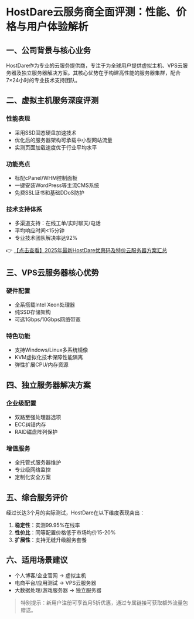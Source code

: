 # HostDare云服务商全面评测：性能、价格与用户体验解析

## 一、公司背景与核心业务
HostDare作为专业的云服务提供商，专注于为全球用户提供虚拟主机、VPS云服务器及独立服务器解决方案。其核心优势在于构建高性能的服务器集群，配合7×24小时的专业技术支持团队。

## 二、虚拟主机服务深度评测
### 性能表现
- 采用SSD固态硬盘加速技术
- 优化后的服务器架构可承载中小型网站流量
- 实测页面加载速度优于行业平均水平

### 功能亮点
- 标配cPanel/WHM控制面板
- 一键安装WordPress等主流CMS系统
- 免费SSL证书和基础DDoS防护

### 技术支持体系
- 多渠道支持：在线工单/实时聊天/电话
- 平均响应时间<15分钟
- 专业技术团队解决率达92%

👉 [【点击查看】2025年最新HostDare优惠码及特价云服务器方案汇总](https://bit.ly/hostdare)

## 三、VPS云服务器核心优势
### 硬件配置
- 全系搭载Intel Xeon处理器
- 纯SSD存储架构
- 可选1Gbps/10Gbps网络带宽

### 特色功能
- 支持Windows/Linux多系统镜像
- KVM虚拟化技术保障性能隔离
- 弹性扩展CPU/内存资源

## 四、独立服务器解决方案
### 企业级配置
- 双路至强处理器选项
- ECC纠错内存
- RAID磁盘阵列保护

### 增值服务
- 全托管式服务器维护
- 专业级网络监控
- 定制化安全方案

## 五、综合服务评价
经过长达3个月的实际测试，HostDare在以下维度表现突出：
1. **稳定性**：实测99.95%在线率
2. **性价比**：同等配置价格低于市场均价15-20%
3. **扩展性**：支持无缝升级服务套餐

## 六、适用场景建议
- 个人博客/企业官网 → 虚拟主机
- 电商平台/应用测试 → VPS云服务器
- 大数据处理/游戏服务器 → 独立服务器

> 特别提示：新用户注册可享首月5折优惠，通过专属链接可获取额外流量包赠送。